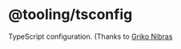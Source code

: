 # @tooling/tsconfig

TypeScript configuration. (Thanks to [Griko Nibras](https://github.com/grikomsn)
